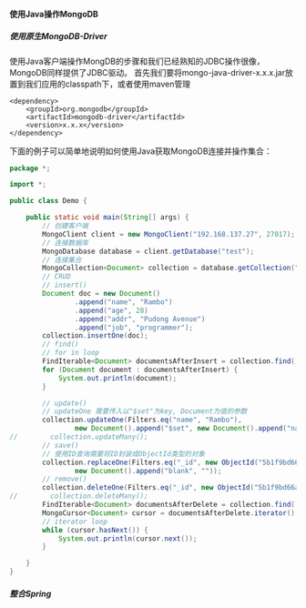 #### 使用Java操作MongoDB

##### 使用原生MongoDB-Driver
使用Java客户端操作MongDB的步骤和我们已经熟知的JDBC操作很像，MongoDB同样提供了JDBC驱动。
首先我们要将mongo-java-driver-x.x.x.jar放置到我们应用的classpath下，或者使用maven管理
    
    <dependency>
        <groupId>org.mongodb</groupId>
        <artifactId>mongodb-driver</artifactId>
        <version>x.x.x</version>
    </dependency>
    
下面的例子可以简单地说明如何使用Java获取MongoDB连接并操作集合：
```java
package *;

import *;

public class Demo {

    public static void main(String[] args) {
        // 创建客户端
        MongoClient client = new MongoClient("192.168.137.27", 27017);
        // 连接数据库
        MongoDatabase database = client.getDatabase("test");
        // 连接集合
        MongoCollection<Document> collection = database.getCollection("test");
        // CRUD
        // insert()
        Document doc = new Document()
                .append("name", "Rambo")
                .append("age", 28)
                .append("addr", "Pudong Avenue")
                .append("job", "programmer");
        collection.insertOne(doc);
        // find()
        // for in loop
        FindIterable<Document> documentsAfterInsert = collection.find();
        for (Document document : documentsAfterInsert) {
            System.out.println(document);
        }

        // update()
        // updateOne 需要传入以"$set"为key, Document为值的参数
        collection.updateOne(Filters.eq("name", "Rambo"),
                new Document().append("$set", new Document().append("name", "Rambo John J.")));
//        collection.updateMany();
        // save()
        // 使用ID查询需要将ID封装成ObjectId类型的对象
        collection.replaceOne(Filters.eq("_id", new ObjectId("5b1f9bd66aa9370c6405c1a3")),
                new Document().append("blank", ""));
        // remove()
        collection.deleteOne(Filters.eq("_id", new ObjectId("5b1f9bd66aa9370c6405c1a3")));
//        collection.deleteMany();
        FindIterable<Document> documentsAfterDelete = collection.find();
        MongoCursor<Document> cursor = documentsAfterDelete.iterator();
        // iterator loop
        while (cursor.hasNext()) {
            System.out.println(cursor.next());
        }

    }
}


```
##### 整合Spring
